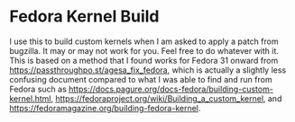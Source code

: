 # Fedora Kernel Build

I use this to build custom kernels when I am asked to apply a patch from
bugzilla. It may or may not work for you. Feel free to do whatever with it.
This is based on a method that I found works for Fedora 31 onward from
https://passthroughpo.st/agesa_fix_fedora, which is actually a slightly less
confusing document compared to what I was able to find and run from Fedora such
as https://docs.pagure.org/docs-fedora/building-custom-kernel.html, 
https://fedoraproject.org/wiki/Building_a_custom_kernel, and 
https://fedoramagazine.org/building-fedora-kernel.
